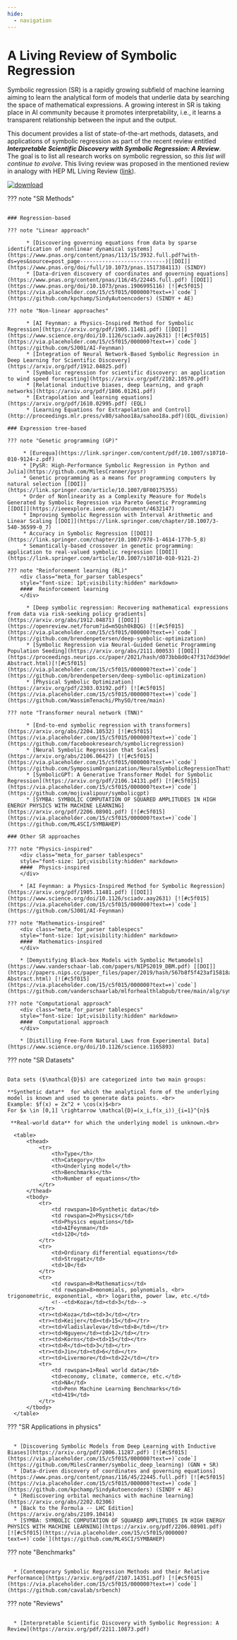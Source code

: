 ```yaml
---
hide:
  - navigation
---
```



# **A Living Review of Symbolic Regression**

Symbolic regression (SR) is a rapidly growing subfield of machine learning aiming to learn the analytical form of models that underlie data by searching the space of mathematical expressions. A growing interest in SR is taking place in AI community because it promotes interpretability, i.e., it learns a transparent relationship between the input and the output. 

This document provides a list of state-of-the-art methods, datasets, and applications of symbolic regression as part of the recent review entitled ***Interpretable Scientific Discovery with Symbolic Regression: A Review***. The goal is to list all research works on symbolic regression, so *this list will continue to evolve*. This living review was proposed in the mentioned review in analogy with HEP ML Living Review ([link](https://iml-wg.github.io/HEPML-LivingReview/)).

<!-- [<img src="https://s18955.pcdn.co/wp-content/uploads/2018/02/github.png" width="25"/>](https://github.com/user/repository/subscription) -->

<!-- This living review was proposed in the mentioned review in analogy with [HEP ML Living Review](https://iml-wg.github.io/HEPML-LivingReview/). The goal is to list all research works on symbolic regression, so it is expected that ***this list will continue to evolve***. The fact that a paper is listed in this document does not endorse or validate its content - that is for the community (and for peer review) to decide. -->

[![download](https://img.shields.io/badge/download-review-blue.svg)](https://arxiv.org/pdf/2211.10873.pdf)

??? note "SR Methods"
    <div class="meta_for_parser tablespecs"
    style="font-size: 1pt;visibility:hidden" markdown>
    ##  SR Methods
    </div>

    ### Regression-based
        
    ??? note "Linear approach"
          
          * [Discovering governing equations from data by sparse identification of nonlinear dynamical systems](https://www.pnas.org/content/pnas/113/15/3932.full.pdf?with-ds=yes&source=post_page---------------------------)[[DOI]](https://www.pnas.org/doi/full/10.1073/pnas.1517384113) (SINDY)
          * [Data-driven discovery of coordinates and governing equations](https://www.pnas.org/content/pnas/116/45/22445.full.pdf) [[DOI]](https://www.pnas.org/doi/10.1073/pnas.1906995116) [![#c5f015](https://via.placeholder.com/15/c5f015/000000?text=+)`code`](https://github.com/kpchamp/SindyAutoencoders) (SINDY + AE)
          
    ??? note "Non-linear approaches"
      
          * [AI Feynman: a Physics-Inspired Method for Symbolic Regression](https://arxiv.org/pdf/1905.11481.pdf) [[DOI]](https://www.science.org/doi/10.1126/sciadv.aay2631) [![#c5f015](https://via.placeholder.com/15/c5f015/000000?text=+)`code`](https://github.com/SJ001/AI-Feynman)
          * [Integration of Neural Network-Based Symbolic Regression in Deep Learning for Scientific Discovery](https://arxiv.org/pdf/1912.04825.pdf)
          * [Symbolic regression for scientific discovery: an application to wind speed forecasting](https://arxiv.org/pdf/2102.10570.pdf)
          * [Relational inductive biases, deep learning, and graph networks](https://arxiv.org/pdf/1806.01261.pdf)
          * [Extrapolation and learning equations](https://arxiv.org/pdf/1610.02995.pdf) (EQL)
          * [Learning Equations for Extrapolation and Control](http://proceedings.mlr.press/v80/sahoo18a/sahoo18a.pdf)(EQL_division)

    ### Expression tree-based
    
    ??? note "Genetic programming (GP)"
        
         * [Eurequa](https://link.springer.com/content/pdf/10.1007/s10710-010-9124-z.pdf)
         * [PySR: High-Performance Symbolic Regression in Python and Julia](https://github.com/MilesCranmer/pysr)
         * Genetic programming as a means for programming computers by natural selection [[DOI]](https://link.springer.com/article/10.1007/BF00175355)
         * Order of Nonlinearity as a Complexity Measure for Models Generated by Symbolic Regression via Pareto Genetic Programming [[DOI]](https://ieeexplore.ieee.org/document/4632147)
         * Improving Symbolic Regression with Interval Arithmetic and Linear Scaling [[DOI]](https://link.springer.com/chapter/10.1007/3-540-36599-0_7)
         * Accuracy in Symbolic Regression [[DOI]](https://link.springer.com/chapter/10.1007/978-1-4614-1770-5_8)
         * Semantically-based crossover in genetic programming: application to real-valued symbolic regression [[DOI]](https://link.springer.com/article/10.1007/s10710-010-9121-2)

    ??? note "Reinforcement learning (RL)"
        <div class="meta_for_parser tablespecs"
        style="font-size: 1pt;visibility:hidden" markdown>
        ####  Reinforcement learning
        </div>
        
          * [Deep symbolic regression: Recovering mathematical expressions from data via risk-seeking policy gradients](https://arxiv.org/abs/1912.04871) [[DOI]](https://openreview.net/forum?id=m5Qsh0kBQG) [![#c5f015](https://via.placeholder.com/15/c5f015/000000?text=+)`code`](https://github.com/brendenpetersen/deep-symbolic-optimization)
          * [Symbolic Regression via Neural-Guided Genetic Programming Population Seeding](https://arxiv.org/abs/2111.00053) [[DOI]](https://proceedings.neurips.cc/paper/2021/hash/d073bb8d0c47f317dd39de9c9f004e9d-Abstract.html)[![#c5f015](https://via.placeholder.com/15/c5f015/000000?text=+)`code`](https://github.com/brendenpetersen/deep-symbolic-optimization)
          * [Physical Symbolic Optimization](https://arxiv.org/pdf/2303.03192.pdf) [![#c5f015](https://via.placeholder.com/15/c5f015/000000?text=+)`code`](https://github.com/WassimTenachi/PhySO/tree/main)

    ??? note "Transformer neural network (TNN)"
    
          * [End-to-end symbolic regression with transformers](https://arxiv.org/abs/2204.10532) [![#c5f015](https://via.placeholder.com/15/c5f015/000000?text=+)`code`](https://github.com/facebookresearch/symbolicregression)
          * [Neural Symbolic Regression that Scales](https://arxiv.org/abs/2106.06427) [![#c5f015](https://via.placeholder.com/15/c5f015/000000?text=+)`code`](https://github.com/SymposiumOrganization/NeuralSymbolicRegressionThatScales)
          * [SymbolicGPT: A Generative Transformer Model for Symbolic Regression](https://arxiv.org/pdf/2106.14131.pdf) [![#c5f015](https://via.placeholder.com/15/c5f015/000000?text=+)`code`](https://github.com/mojivalipour/symbolicgpt)
          * [SYMBA: SYMBOLIC COMPUTATION OF SQUARED AMPLITUDES IN HIGH ENERGY PHYSICS WITH MACHINE LEARNING](https://arxiv.org/pdf/2206.08901.pdf) [![#c5f015](https://via.placeholder.com/15/c5f015/000000?text=+)`code`](https://github.com/ML4SCI/SYMBAHEP)
      
    ### Other SR approaches
    
    ??? note "Physics-inspired"
        <div class="meta_for_parser tablespecs"
        style="font-size: 1pt;visibility:hidden" markdown>
        ####  Physics-inspired
        </div>
        
        * [AI Feynman: a Physics-Inspired Method for Symbolic Regression](https://arxiv.org/pdf/1905.11481.pdf) [[DOI]](https://www.science.org/doi/10.1126/sciadv.aay2631) [![#c5f015](https://via.placeholder.com/15/c5f015/000000?text=+)`code`](https://github.com/SJ001/AI-Feynman)
      
    ??? note "Mathematics-inspired"
        <div class="meta_for_parser tablespecs"
        style="font-size: 1pt;visibility:hidden" markdown>
        ####  Mathematics-inspired
        </div>
        
        * [Demystifying Black-box Models with Symbolic Metamodels](https://www.vanderschaar-lab.com/papers/NIPS2019_DBM.pdf) [[DOI]](https://papers.nips.cc/paper_files/paper/2019/hash/567b8f5f423af15818a068235807edc0-Abstract.html) [![#c5f015](https://via.placeholder.com/15/c5f015/000000?text=+)`code`](https://github.com/vanderschaarlab/mlforhealthlabpub/tree/main/alg/symbolic_metamodeling)
      
    ??? note "Computational approach"
        <div class="meta_for_parser tablespecs"
        style="font-size: 1pt;visibility:hidden" markdown>
        ####  Computational approach
        </div>    
    
        * [Distilling Free-Form Natural Laws from Experimental Data](https://www.science.org/doi/10.1126/science.1165893)

??? note "SR Datasets"
    <div class="meta_for_parser tablespecs"
    style="font-size: 1pt;visibility:hidden" markdown>
    ##  SR Datasets
    </div>
    
    Data sets ($\mathcal{D}$) are categorized into two main groups:
    
    **Synthetic data**  for which the analytical form of the underlying model is known and used to generate data points. <br>
    Example: $f(x) = 2x^2 + \cos(x)$<br>
    For $x \in [0,1] \rightarrow \mathcal{D}=(x_i,f(x_i))_{i=1}^{n}$

     **Real-world data** for which the underlying model is unknown.<br>
     
      <table>
          <thead>
              <tr>
                  <th>Type</th>
                  <th>Category</th>
                  <th>Underlying model</th>
                  <th>Benchmarks</th>
                  <th>Number of equations</th>
              </tr>
          </thead>
          <tbody>
              <tr>
                  <td rowspan=10>Synthetic data</td>
                  <td rowspan=2>Physics</td>
                  <td>Physics equations</td>
                  <td>AIFeynman</td>
                  <td>120</td>
              </tr>
              <tr>
                  <td>Ordinary differential equations</td>
                  <td>Strogatz</td>
                  <td>10</td>
              </tr>
              <tr>
                  <td rowspan=8>Mathematics</td>
                  <td rowspan=8>monomials, polynomials, <br> trigonometric, exponential, <br> logarithm, power law, etc.</td> 
                  <!--<td>Koza</td><td>3</td>-->
              </tr>
              <tr><td>Koza</td><td>3</td></tr>
              <tr><td>Keijer</td><td>15</td></tr>
              <tr><td>Vladislavleva</td><td>8</td></tr>
              <tr><td>Nguyen</td><td>12</td></tr>
              <tr><td>Korns</td><td>15</td></tr>
              <tr><td>R</td><td>3</td></tr>
              <tr><td>Jin</td><td>6</td></tr>
              <tr><td>Livermore</td><td>22</td></tr>  
              <tr>
                  <td rowspan=1>Real world data</td>
                  <td>economy, climate, commerce, etc.</td>
                  <td>NA</td>
                  <td>Penn Machine Learning Benchmarks</td>
                  <td>419</td>
              </tr>
          </tbody>
      </table>

??? "SR Applications in physics"
    <div class="meta_for_parser tablespecs"
    style="font-size: 1pt;visibility:hidden" markdown>
    ##  SR Applications
    </div>

      * [Discovering Symbolic Models from Deep Learning with Inductive Biases](https://arxiv.org/pdf/2006.11287.pdf) [![#c5f015](https://via.placeholder.com/15/c5f015/000000?text=+)`code`](https://github.com/MilesCranmer/symbolic_deep_learning) (GNN + SR)
      * [Data-driven discovery of coordinates and governing equations](https://www.pnas.org/content/pnas/116/45/22445.full.pdf) [![#c5f015](https://via.placeholder.com/15/c5f015/000000?text=+)`code`](https://github.com/kpchamp/SindyAutoencoders) (SINDY + AE)
      * [Rediscovering orbital mechanics with machine learning](https://arxiv.org/abs/2202.02306)
      * [Back to the Formula -- LHC Edition](https://arxiv.org/abs/2109.10414)
      * [SYMBA: SYMBOLIC COMPUTATION OF SQUARED AMPLITUDES IN HIGH ENERGY PHYSICS WITH MACHINE LEARNING](https://arxiv.org/pdf/2206.08901.pdf) [![#c5f015](https://via.placeholder.com/15/c5f015/000000?text=+)`code`](https://github.com/ML4SCI/SYMBAHEP)

??? note "Benchmarks"
    <div class="meta_for_parser tablespecs"
    style="font-size: 1pt;visibility:hidden" markdown>
    ##  Benchmarks
    </div>
    
      * [Contemporary Symbolic Regression Methods and their Relative Performance](https://arxiv.org/pdf/2107.14351.pdf) [![#c5f015](https://via.placeholder.com/15/c5f015/000000?text=+)`code`](https://github.com/cavalab/srbench)
      
??? note "Reviews"
    <div class="meta_for_parser tablespecs"
    style="font-size: 1pt;visibility:hidden" markdown>
    ##  Reviews
    </div>
    
      * [Interpretable Scientific Discovery with Symbolic Regression: A Review](https://arxiv.org/pdf/2211.10873.pdf)

      
